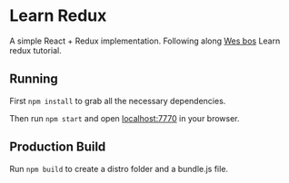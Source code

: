 # Learn Redux

A simple React + Redux implementation. Following along [Wes bos](http://wesbos.com/) Learn redux tutorial.

## Running

First `npm install` to grab all the necessary dependencies.

Then run `npm start` and open <localhost:7770> in your browser.

## Production Build

Run `npm build` to create a distro folder and a bundle.js file.
